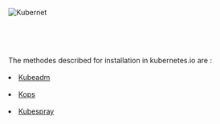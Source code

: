 ![Kubernet](https://github.com/sabsat/Kubernetes/assets/52891829/16aa583f-15fd-4dfc-b72b-a7859c75d0eb)

 
 
 
 </br></br></br>
 
<div dir= ltr>The methodes described for installation in kubernetes.io are :</div>
</br><li><a target="_blank" rel="noopener noreferrer" href="https://github.com/sabsat/Kubernetes/tree/main/Installation/Kubeadm">Kubeadm</a></li></br>
<li><a target="_blank" rel="noopener noreferrer" href="https://github.com/sabsat/Kubernetes/tree/main/Installation/Kops">Kops</a></li></br>
<li><a target="_blank" rel="noopener noreferrer" href="https://github.com/sabsat/Kubernetes/tree/main/Installation/Kubespray">Kubespray</a></li></br>

 
